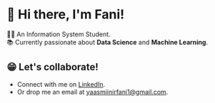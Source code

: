 # 👋 Hi there, I'm Fani!

👩‍🎓 An Information System Student.<br/>
📚 Currently passionate about **Data Science** and **Machine Learning**.

## 😁 Let's collaborate!

- Connect with me on [LinkedIn](https://www.linkedin.com/in/irfani-yaasmiin).
- Or drop me an email at yaasmiinirfani1@gmail.com.
